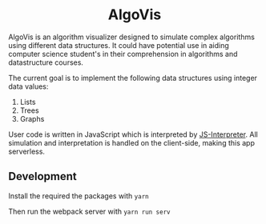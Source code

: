 <center>
<h1>AlgoVis</h1>
</center>

AlgoVis is an algorithm visualizer designed to simulate complex algorithms using different data structures. It could have potential use in aiding computer science student's in their comprehension in algorithms and datastructure courses.

The current goal is to implement the following data structures using integer data values:

1. Lists
2. Trees
3. Graphs

User code is written in JavaScript which is interpreted by [JS-Interpreter](https://github.com/NeilFraser/JS-Interpreter). All simulation and interpretation is handled on the client-side, making this app serverless.

## Development

Install the required the packages with `yarn`

Then run the webpack server with `yarn run serv`